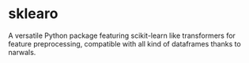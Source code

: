 # sklearo
A versatile Python package featuring scikit-learn like transformers for feature preprocessing, compatible with all kind of dataframes thanks to narwals.
